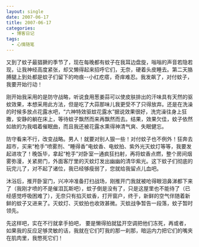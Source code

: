```yaml
---
layout: single
date: 2007-06-17
title: 2007-06-17
categories:
  - 博客日记
tags:
  - 心情随笔
---
```

又到了蚊子最猖獗的季节了，现在每晚都有蚊子在我耳边盘旋，嗡嗡的声音若隐若现，让我神经高度紧张，却又懒得起来招呼它们，无奈，硬着头皮睡去。第二天胳膊腿上到处都是蚊子们留下的吻痕--小红疙瘩，奇痒难忍。我发飙了，对付蚊子，我要开始行动！

刚开始我采用的是防守战略，听说食用葱姜蒜可以使皮肤排出的汗味具有天然的驱蚊效果，本想采用此方法，但是吃了大蒜那味儿我更受不了只得放弃。还是在洗澡的时候多放点花露水吧，“六神特效驱蚊花露水”据说效果很好，洗完澡往身上狂撒，安静的躺在床上，等待蚊子飘然而来再飘然而去。结果，效果欠佳，蚊子依然如故的为我唱着催眠曲，而且我还被花露水熏得神清气爽、失眠健忘。

防守看来不行，改变战略。男人！就要对别人狠一些！对付蚊子也不例外！狂奔去超市，买来“枪手”喷雾剂、“睡得香”电蚊香、电蚊拍、紫外光灭蚊灯等等，我要发起进攻了！晚饭毕，拿起“枪手”对卧室一通疯狂扫射，再将蚊香点燃，整个房间烟雾弥漫，关紧房门，外面客厅里的灭蚊灯发出幽幽的清华紫光。这下蚊子们彻底的玩完儿了，对不起了诸位，我已经够瘦弱了，您就给我留点儿血吧。

沐浴后，推开卧室门，兴冲冲准备打扫战场，刚推开门我就被呛得眼泪鼻涕都下来了（我刚才喷的不是催泪瓦斯吧），蚊子倒是没有了，只是这屋里也不能待了（已经感觉呼吸困难了），无奈只有掐灭蚊香，打开窗户，终于，新鲜的空气伴随着新鲜的蚊子又进来了。灭蚊灯、灭蚊拍也收效甚微。灭蚊战争暂告一段落，蚊子暂时领先。

先这样吧，实在不行就拿手拍吧， 要是懒得拍就猛开空调把他们冻死，再或者，如果我的反应足够灵敏的话，我就在它们叮我的那一刹那，暗运内力把它们的嘴夹在肌肉里，我憋死它们！